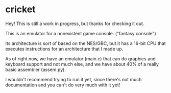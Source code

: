 cricket
=======

Hey! This is still a work in progress, but thanks for checking it out.

This is an emulator for a nonexistent game console. ("fantasy console")

Its architecture is sort of based on the NES/GBC, but it has a 16-bit CPU that
executes instructions for an architecture that I made up.

As of right now, we have an emulator (main.c) that can do graphics and keyboard
support and not much else, and we have about 40% of a really basic assembler
(assem.py).

I wouldn't recommend trying to run it yet, since there's not much documentation
and you can't do very much with it yet!
